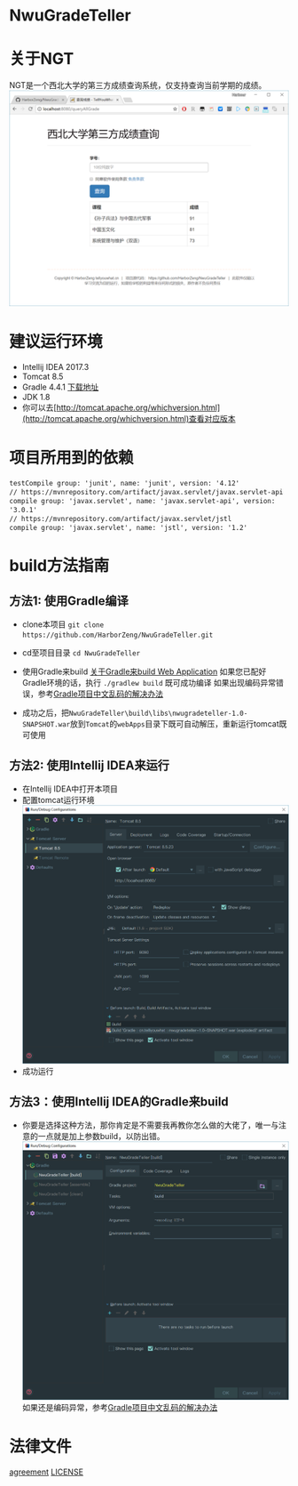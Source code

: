 # NwuGradeTeller
# 关于NGT
NGT是一个西北大学的第三方成绩查询系统，仅支持查询当前学期的成绩。
![preview](https://github.com/HarborZeng/NwuGradeTeller/blob/master/preview/preview.png)

# 建议运行环境
- Intellij IDEA 2017.3
- Tomcat 8.5
- Gradle 4.4.1 [下载地址](https://gradle.org/)
- JDK 1.8
- 你可以去[http://tomcat.apache.org/whichversion.html](http://tomcat.apache.org/whichversion.html)查看对应版本

# 项目所用到的依赖
```
testCompile group: 'junit', name: 'junit', version: '4.12'
// https://mvnrepository.com/artifact/javax.servlet/javax.servlet-api
compile group: 'javax.servlet', name: 'javax.servlet-api', version: '3.0.1'
// https://mvnrepository.com/artifact/javax.servlet/jstl
compile group: 'javax.servlet', name: 'jstl', version: '1.2'
```


# build方法指南
## 方法1: 使用Gradle编译
- clone本项目
`git clone https://github.com/HarborZeng/NwuGradeTeller.git`

- cd至项目目录
`cd NwuGradeTeller`

- 使用Gradle来build
[关于Gradle来build Web Application](https://guides.gradle.org/building-java-web-applications/)
如果您已配好Gradle环境的话，执行
`./gradlew build`
既可成功编译
如果出现编码异常错误，参考[Gradle项目中文乱码的解决办法](http://blog.csdn.net/u011054333/article/details/54175641)

- 成功之后，把`NwuGradeTeller\build\libs\nwugradeteller-1.0-SNAPSHOT.war`放到`Tomcat`的`webApps`目录下既可自动解压，重新运行tomcat既可使用

## 方法2: 使用Intellij IDEA来运行
- 在Intellij IDEA中打开本项目
- 配置tomcat运行环境
![配置如下](https://github.com/HarborZeng/NwuGradeTeller/blob/master/preview/%E6%9C%AC%E5%9C%B0Tomcat%E8%BF%90%E8%A1%8C.png)
- 成功运行

## 方法3：使用Intellij IDEA的Gradle来build
- 你要是选择这种方法，那你肯定是不需要我再教你怎么做的大佬了，唯一与注意的一点就是加上参数build，以防出错。
![加上参数](https://github.com/HarborZeng/NwuGradeTeller/blob/master/preview/%E4%BD%BF%E7%94%A8IDE%E6%9D%A5Build.png)
如果还是编码异常，参考[Gradle项目中文乱码的解决办法](http://blog.csdn.net/u011054333/article/details/54175641)

# 法律文件
[agreement](https://github.com/HarborZeng/NwuGradeTeller/blob/master/src/main/webapp/agreement.html)
[LICENSE](https://github.com/HarborZeng/NwuGradeTeller/blob/master/LICENSE)